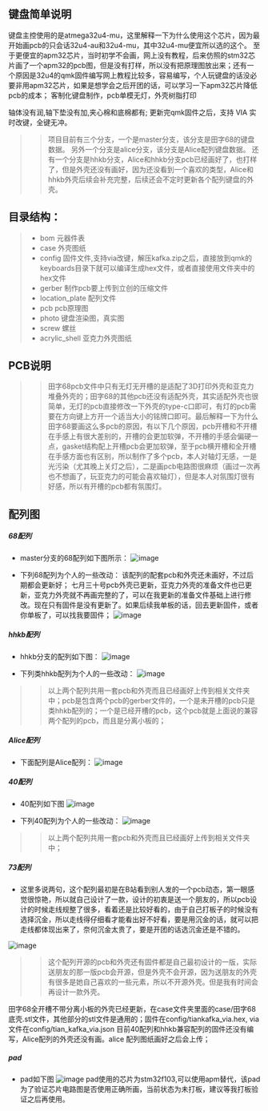 ## 键盘简单说明

键盘主控使用的是atmega32u4-mu，这里解释一下为什么使用这个芯片，因为最开始画pcb的只会话32u4-au和32u4-mu，其中32u4-mu便宜所以选的这个。
至于更便宜的apm32芯片，当时初学不会画，网上没有教程，后来仿照的stm32芯片画了一个apm32的pcb图，但是没有打样，所以没有把原理图放出来；还有一个原因是32u4的qmk固件编写网上教程比较多，容易编写，个人玩键盘的话没必要非用apm32芯片，如果是想学会之后开团的话，可以学习一下apm32芯片降低pcb的成本；
客制化键盘制作，pcb单模无灯，外壳树脂打印
<!-- <details><summary>打字音在B站有分享</summary>https://www.bilibili.com/video/BV1YA4y1Z7aT?spm_id_from=333.999.0.</details> -->
轴体没有润,轴下垫没有加,夹心棉和底棉都有;
更新完qmk固件之后，支持 VIA 实时改键，全键无冲。

>>项目目前有三个分支，一个是master分支，该分支是田字68的键盘数据。
>>另外一个分支是alice分支，该分支是Alice配列键盘数据。
>>还有一个分支是hhkb分支，Alice和hhkb分支pcb已经画好了，也打样了，但是外壳还没有画好，因为还没看到一个喜欢的类型，Alice和hhkb外壳后续会补充完整，后续还会不定时更新各个配列键盘的外壳。

## 目录结构：  
>+ bom 元器件表  
>+ case 外壳图纸  
>+ config 固件文件,支持via改键，解压kafka.zip之后，直接放到qmk的keyboards目录下就可以编译生成hex文件，或者直接使用文件夹中的hex文件  
>+ gerber 制作pcb要上传到立创的压缩文件  
>+ location_plate 配列文件  
>+ pcb pcb原理图  
>+ photo 键盘渲染图，真实图  
>+ screw 螺丝  
>+ acrylic_shell 亚克力外壳图纸

## PCB说明
>>田字68pcb文件中只有无灯无开槽的是适配了3D打印外壳和亚克力堆叠外壳的；田字68的其他pcb还没有适配外壳，其实适配外壳也很简单，无灯的pcb直接修改一下外壳的type-c口即可，有灯的pcb需要在方向键上方开一个适当大小的铭牌口即可。最后解释一下为什么田字68要画这么多pcb的原因，有以下几个原因，pcb开槽和不开槽在手感上有很大差别的，开槽的会更加软弹，不开槽的手感会偏硬一点，gasket结构配上开槽pcb会更加软弹，至于pcb横开槽和全开槽在手感方面也有区别，所以制作了多个pcb，本人对轴灯无感，一是光污染（尤其晚上关灯之后），二是画pcb电路图很麻烦（画过一次再也不想画了，玩亚克力的可能会喜欢轴灯），但是本人对氛围灯很有好感，所以有开槽的pcb都有氛围灯。

## 配列图

##### 68配列
+ master分支的68配列如下图所示：
![image](https://github.com/LXF-YZP/Customized_keyboard/blob/master/photo/68%E9%85%8D%E5%88%97.png)

+ 下列68配列为个人的一些改动：
该配列的配套pcb和外壳还未画好，不过后期都会更新好；
七月三十号pcb外壳已更新，亚克力外壳的准备文件也已更新，亚克力外壳就不再画完整的了，可以在我更新的准备文件基础上进行修改。现在只有固件是没有更新了。如果后续我单板的话，回去更新固件，或者你单板了，可以找我要固件；
![image](https://github.com/LXF-YZP/Customized_keyboard/blob/master/photo/68vim%E9%85%8D%E5%88%97.png)


##### hhkb配列
+ hhkb分支的配列如下图：
![image](https://github.com/LXF-YZP/Customized_keyboard/blob/master/photo/hhkb.png)

+ 下列类hhkb配列为个人的一些改动：
![image](https://github.com/LXF-YZP/Customized_keyboard/blob/master/photo/hhkbvim.png)
>> 以上两个配列共用一套pcb和外壳而且已经画好上传到相关文件夹中；pcb是包含两个pcb的gerber文件的，一个是未开槽的pcb只是类hhkb配列的；一个是已经开槽的pcb，这个pcb就是上面说的兼容两个配列的pcb，而且是分离小板的；

##### Alice配列
+ 下面配列是Alice配列：
![image](https://github.com/LXF-YZP/Customized_keyboard/blob/master/photo/Alice.png)

##### 40配列

+ 40配列如下图
![image](https://github.com/LXF-YZP/Customized_keyboard/blob/master/photo/40%E9%85%8D%E5%88%97.png)

+ 下列40配列为个人的一些改动：
![image](https://github.com/LXF-YZP/Customized_keyboard/blob/master/photo/40vim%E9%85%8D%E5%88%97.png)
>> 以上两个配列共用一套pcb和外壳而且已经画好上传到相关文件夹中；

##### 73配列

+ 这里多说两句，这个配列最初是在B站看到别人发的一个pcb动态，第一眼感觉很惊艳，所以就自己设计了一款，设计的初衷是送一个朋友的，所以pcb设计的时候走线规整了很多，看着还是比较好看的，由于自己打板子的时候没有选择沉金，所以走线得仔细看才能看出好不好看，要是用沉金的话，就可以把走线都体现出来了，奈何沉金太贵了，要是开团的话选沉金还是不错的。

![image](https://github.com/LXF-YZP/Customized_keyboard/blob/master/photo/73%E9%85%8D%E5%88%97.png)

>> 这个配列开源的pcb和外壳还有固件都是自己最初设计的一版，实际送朋友的那一版pcb会开源，但是外壳不会开源，因为送朋友的外壳有很多是她自己喜欢的一些元素，所以不开源外壳。但是我有时间会再设计一款外壳。

田字68全开槽不带分离小板的外壳已经更新，在case文件夹里面的case/田字68底壳.stl文件，其他部分的stl文件是通用的；固件在config/tiankafka_via.hex, via文件在config/tian_kafka_via.json
目前40配列和hhkb兼容配列的固件还没有编写，Alice配列的外壳还没有画。alice 配列图纸画好之后会上传；


##### pad

+ pad如下图
![image](https://github.com/LXF-YZP/Customized_keyboard/blob/master/photo/pad.png)
pad使用的芯片为stm32f103,可以使用apm替代，该pad为了验证芯片电路图是否使用正确所画，当前状态为未打板，建议等我打板验证之后再使用。
